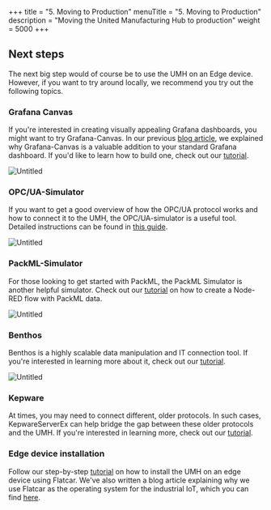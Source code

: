 +++
title = "5. Moving to Production"
menuTitle = "5. Moving to Production"
description = "Moving the United Manufacturing Hub to production"
weight = 5000
+++

## Next steps

The next big step would of course be to use the UMH on an Edge device.
However, if you want to try around locally, we recommend you try out the following topics.

### Grafana Canvas

If you're interested in creating visually appealing Grafana dashboards, you might want to try Grafana-Canvas. In our previous [blog article](https://www.umh.app/post/building-shopfloor-dashboards-with-the-united-manufacturing-hub-and-grafana-canvas), we explained why Grafana-Canvas is a valuable addition to your standard Grafana dashboard. If you'd like to learn how to build one, check out our [tutorial](https://learn.umh.app/guides/advanced/data-visualization/canvas-grafana/).

![Untitled](/images/getstarted/movingToProduction/getStartedMTPCanvas.png?width=70%)

### OPC/UA-Simulator

If you want to get a good overview of how the OPC/UA protocol works and how to connect it to the UMH, the OPC/UA-simulator is a useful tool. Detailed instructions can be found in [this guide](https://learn.umh.app/guides/getstarted/data-manipulation/creating-node-red-flow-with-simulated-opcua-data/).

![Untitled](/images/getstarted/movingToProduction/getStartedMTPopcua.png?width=70%)

### PackML-Simulator

For those looking to get started with PackML, the PackML Simulator is another helpful simulator. Check out our [tutorial](https://learn.umh.app/guides/getstarted/data-manipulation/creating-a-node-red-flow-with-packml-data/) on how to create a Node-RED flow with PackML data.

![Untitled](/images/getstarted/movingToProduction/getStartedMTPPackMLStateModel.png)


### Benthos

Benthos is a highly scalable data manipulation and IT connection tool. If you're interested in learning more about it, check out our [tutorial](https://learn.umh.app/guides/troubleshootingcommunity/umh/using-benthos/).

![Untitled](/images/getstarted/movingToProduction/getStartedMTPBenthos.png)


### Kepware

At times, you may need to connect different, older protocols. In such cases, KepwareServerEx can help bridge the gap between these older protocols and the UMH. If you're interested in learning more, check out our [tutorial](https://learn.umh.app/guides/troubleshootingcommunity/others/kepware-opcua/).

### Edge device installation

Follow our step-by-step [tutorial](https://learn.umh.app/guides/getstarted/installation/installation-guide-flatcar/) on how to install the UMH on an edge device using Flatcar. We've also written a blog article explaining why we use Flatcar as the operating system for the industrial IoT, which you can find [here](https://www.umh.app/post/flatcar-as-the-operating-system-of-the-industrial-iot).